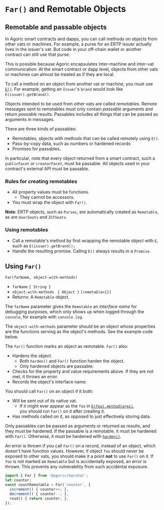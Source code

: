 
# `Far()` and Remotable Objects

## Remotable and passable objects

In Agoric smart contracts and dapps, you can call methods on objects from other vats or machines. 
For example, a purse for an ERTP issuer actually lives in the issuer's vat. But code in your off-chain
wallet or another contract can still use that purse.

This is possible because Agoric encapsulates inter-machine and inter-vat communication. At
the smart contract or dapp level, objects from other vats or machines can almost be treated 
as if they are local.

To call a method on an object from another vat or machine, you must 
use [`E()`](./eventual-send.html#remote-object-communication-with-e). For example, getting
an `Issuer`'s `brand` would look like `E(issuer).getBrand()`.

Objects intended to be used from other vats are called *remotables*. Remote messages sent to
remotables must only contain *passable* arguments and return *passable* results. 
Passables includes all things that can be passed as arguments in messages. 

There are three kinds of passables:
   * Remotables, objects with methods that can be called remotely using `E()`.
   * Pass-by-copy data, such as numbers or hardened records
   * Promises for passables.

In particular, note that every object returned from a smart contract, such a `publicFacet` or 
`creatorFacet`, must be passable. All objects used in your contract's external API must
be passable.

### Rules for creating remotables
- All property values must be functions. 
  - They cannot be accessors.
- You must wrap the object with `Far()`.

**Note**: ERTP objects, such as `Purses`, are automatically created as `Remotable`, as are
`UserSeats` and `ZCFSeats`. 

### Using remotables
- Call a remotable's method by first wrapping the remotable object with `E`, such as `E(issuer).getBrand();`
- Handle the resulting promise. Calling `E()` always results in a `Promise`.

## Using `Far()`

`Far(farName, object-with-methods)`
- `farName` `{ String }`
- `object-with-methods` ` { Object }` `[remotable={}]`
-  Returns: A `Remotable` object.

The `farName` parameter gives the `Remotable` an *interface name* for debugging purposes, which only shows
up when logged through the `console`, for example with `console.log`. 

The `object-with-methods` parameter should be an object whose properties are the functions serving 
as the object's methods. See the example code below.

The `Far()` function marks an object as remotable.  `Far()` also:
- Hardens the object.
  - Both `harden()` and `Far()` function harden the object. 
  - Only hardened objects are passable.
- Checks for the property and value requirements above. 
  If they are not met, it throws an error.
- Records the object's interface name. 

You should call `Far()` on an object if it both:
- Will be sent out of its native vat.
  - If it might ever appear as the `foo` in [`E(foo).method(args)`](./eventual-send.md),  
    you should run `Far()` on it after creating it.
- Has methods called on it, as opposed to just effectively storing data.

Only passables can be passed as arguments or returned as results,
and they must be hardened. If the passable is a remotable, it must be hardened with `Far()`.
Otherwise, it must be hardened with [`harden()`](./ses/ses-guide.md#harden).

An error
is thrown if you call `Far()` on a record, instead of an object, which doesn't have function
values. However, if object `foo` should never be exposed to other vats, you should make it
a point **not** to use `Far()` on it. If `foo` is not marked as `Remotable` but is accidentally
exposed, an error is thrown. This prevents any vulnerability from such accidental exposure.

```js
import { Far } from '@agoric/marshal';
let counter;
const countRemotable = Far('counter', {
  increment() { counter++; },
  decrement() { counter--; },
  read() { return counter; },
});
```





